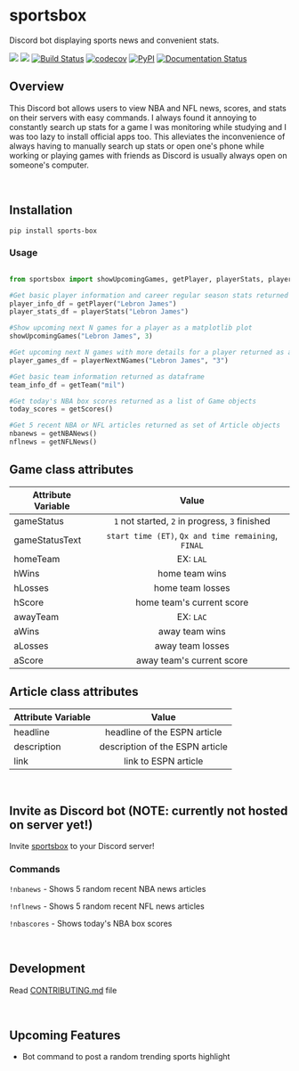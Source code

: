 <h1> sportsbox </h1>

<p>Discord bot displaying sports news and convenient stats. </p>


![](https://img.shields.io/badge/license-Apache--2.0-brightgreen)
![](https://img.shields.io/github/issues/dhu16/sportsbox)
[![Build Status](https://github.com/dhu16/sportsbox/workflows/Build%20Status/badge.svg?branch=main)](https://github.com/dhu16/sportsbox/actions?query=workflow%3A%22Build+Status%22)
[![codecov](https://codecov.io/gh/dhu16/sportsbox/branch/main/graph/badge.svg?token=UHT46NYQGX)](https://codecov.io/gh/dhu16/sportsbox)
[![PyPI](https://img.shields.io/pypi/v/sports-box)](https://pypi.org/project/sports-box/)
[![Documentation Status](https://readthedocs.org/projects/sportsbox/badge/?version=latest)](https://sportsbox.readthedocs.io/en/latest/?badge=latest)

<h2> Overview </h2>

<p> This Discord bot allows users to view NBA and NFL news, scores, and stats on their servers with easy commands. I always found it annoying to constantly search up stats for a game I was monitoring while studying and I was too lazy to install official apps too. This alleviates the inconvenience of always having to manually search up stats or open one's phone while working or playing games with friends as Discord is usually always open on someone's computer.  </p>

</br>

## Installation

`pip install sports-box`

<h3> Usage </h3>

```py

from sportsbox import showUpcomingGames, getPlayer, playerStats, playerNextNGames, getTeam, getScores, getNBANews, getNFLNews

#Get basic player information and career regular season stats returned as dataframes
player_info_df = getPlayer("Lebron James")
player_stats_df = playerStats("Lebron James")

#Show upcoming next N games for a player as a matplotlib plot
showUpcomingGames("Lebron James", 3)

#Get upcoming next N games with more details for a player returned as a dataframe
player_games_df = playerNextNGames("Lebron James", "3")

#Get basic team information returned as dataframe
team_info_df = getTeam("mil")

#Get today's NBA box scores returned as a list of Game objects
today_scores = getScores()

#Get 5 recent NBA or NFL articles returned as set of Article objects
nbanews = getNBANews()
nflnews = getNFLNews()

```

## Game class attributes
Attribute Variable | Value |
------------ | :-----------: |
gameStatus | `1` not started, `2` in progress, `3` finished |
gameStatusText | `start time (ET)`, `Qx and time remaining`, `FINAL`  | 
homeTeam | EX: `LAL` | 
hWins | home team wins | 
hLosses | home team losses | 
hScore | home team's current score | 
awayTeam | EX: `LAC` | 
aWins | away team wins |
aLosses | away team losses |
aScore | away team's current score |


## Article class attributes
Attribute Variable | Value |
------------ | :-----------: |
headline | headline of the ESPN article |
description | description of the ESPN article | 
link | link to ESPN article | 


</br>

## Invite as Discord bot (NOTE: currently not hosted on server yet!)

Invite [sportsbox](https://discord.com/api/oauth2/authorize?client_id=1089389802840920195&permissions=2147576832&scope=bot) to your Discord server!

<h3> Commands </h3>

`!nbanews` - Shows 5 random recent NBA news articles

`!nflnews` - Shows 5 random recent NFL news articles

`!nbascores` - Shows today's NBA box scores

</br>

## Development

Read [CONTRIBUTING.md](CONTRIBUTING.md) file

</br>

## Upcoming Features

- Bot command to post a random trending sports highlight
